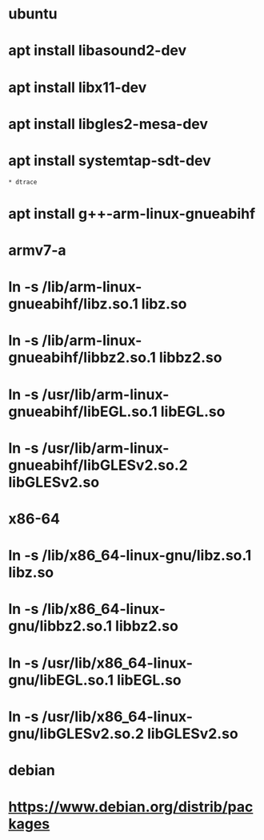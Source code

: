 
ubuntu
======================
# apt install libasound2-dev
# apt install libx11-dev
# apt install libgles2-mesa-dev
# apt install systemtap-sdt-dev
	* dtrace

# apt install g++-arm-linux-gnueabihf

# armv7-a
# ln -s /lib/arm-linux-gnueabihf/libz.so.1 libz.so
# ln -s /lib/arm-linux-gnueabihf/libbz2.so.1 libbz2.so
# ln -s /usr/lib/arm-linux-gnueabihf/libEGL.so.1 libEGL.so
# ln -s /usr/lib/arm-linux-gnueabihf/libGLESv2.so.2 libGLESv2.so

# x86-64
# ln -s /lib/x86_64-linux-gnu/libz.so.1 libz.so
# ln -s /lib/x86_64-linux-gnu/libbz2.so.1 libbz2.so
# ln -s /usr/lib/x86_64-linux-gnu/libEGL.so.1 libEGL.so
# ln -s /usr/lib/x86_64-linux-gnu/libGLESv2.so.2 libGLESv2.so

debian
===========

# https://www.debian.org/distrib/packages
